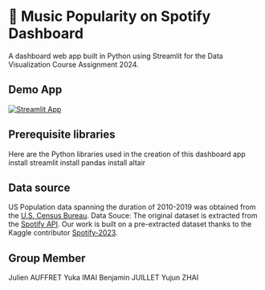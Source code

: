 # 🎵 Music Popularity on Spotify Dashboard
A dashboard web app built in Python using Streamlit for the Data Visualization Course Assignment 2024.
## Demo App

[![Streamlit App](https://static.streamlit.io/badges/streamlit_badge_black_white.svg)](https://datavisualization-musicpopularity-vizmaster.streamlit.app/)

## Prerequisite libraries
Here are the Python libraries used in the creation of this dashboard app
install streamlit
install pandas
install altair

## Data source
US Population data spanning the duration of 2010-2019 was obtained from the [U.S. Census Bureau](https://www.census.gov/data/datasets/time-series/demo/popest/2010s-state-total.html).
Data Souce: The original dataset is extracted from the [Spotify API](https://developer.spotify.com/documentation/web-api). Our work is built on a pre-extracted dataset thanks to the Kaggle contributor [Spotify-2023](https://www.kaggle.com/datasets/nelgiriyewithana/top-spotify-songs-2023/data).

## Group Member
Julien AUFFRET
Yuka IMAI
Benjamin JUILLET 
Yujun ZHAI


